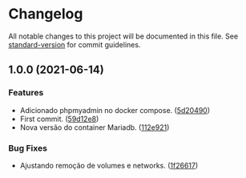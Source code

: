 # Changelog

All notable changes to this project will be documented in this file. See [standard-version](https://github.com/conventional-changelog/standard-version) for commit guidelines.

## 1.0.0 (2021-06-14)


### Features

* Adicionado phpmyadmin no docker compose. ([5d20490](https://github.com/danielso2007/mariadb_using_docker/commit/5d20490ba128c23fc512f9c3b2ef573bdda03cad))
* First commit. ([59d12e8](https://github.com/danielso2007/mariadb_using_docker/commit/59d12e8efa7a50d0e86aef33c7028bbe02593457))
* Nova versão do container Mariadb. ([112e921](https://github.com/danielso2007/mariadb_using_docker/commit/112e92197f06a06101e73e09e67adc60a4eedbc5))


### Bug Fixes

* Ajustando remoção de volumes e networks. ([1f26617](https://github.com/danielso2007/mariadb_using_docker/commit/1f26617766922a1baab74240951c9191d9a4f326))
